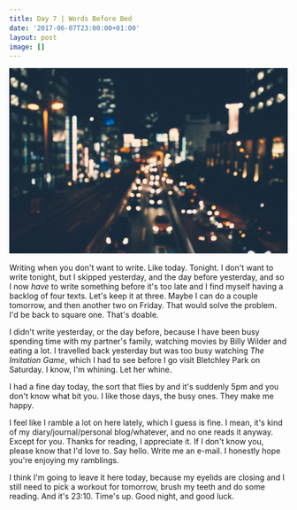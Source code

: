 ```yaml
---
title: Day 7 | Words Before Bed
date: '2017-06-07T23:00:00+01:00'
layout: post
image: []
---
```



![](/uploads/2017/06/07/israel-sundseth-1683.jpg)

Writing when you don't want to write. Like today. Tonight. I don't want to write tonight, but I skipped yesterday, and the day before yesterday, and so I now *have* to write something before it's too late and I find myself having a backlog of four texts. Let's keep it at three. Maybe I can do a couple tomorrow, and then another two on Friday. That would solve the problem. I'd be back to square one. That's doable.

I didn't write yesterday, or the day before, because I have been busy spending time with my partner's family, watching movies by Billy Wilder and eating a lot. I travelled back yesterday but was too busy watching *The Imitation Game*, which I had to see before I go visit Bletchley Park on Saturday. I know, I'm whining. Let her whine.

I had a fine day today, the sort that flies by and it's suddenly 5pm and you don't know what bit you. I like those days, the busy ones. They make me happy.

I feel like I ramble a lot on here lately, which I guess is fine. I mean, it's kind of my diary/journal/personal blog/whatever, and no one reads it anyway. Except for you. Thanks for reading, I appreciate it. If I don't know you, please know that I'd love to. Say hello. Write me an e-mail. I honestly hope you're enjoying my ramblings.

I think I'm going to leave it here today, because my eyelids are closing and I still need to pick a workout for tomorrow, brush my teeth and do some reading. And it's 23:10. Time's up. Good night, and good luck.
